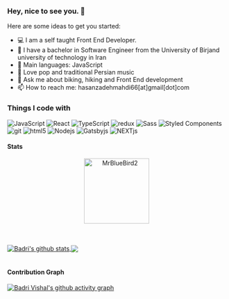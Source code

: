 ###  Hey, nice to see you. 👋

<p>Here are some ideas to get you started:</p>

- 💻 I am a self taught Front End Developer.
- 🌱 I have a bachelor in Software Engineer from the University of Birjand university of technology in Iran
- 🌟 Main languages: JavaScript
- 🎵 Love pop and traditional Persian music
- 💬 Ask me about biking, hiking and Front End development
- 📫 How to reach me: hasanzadehmahdi66[at]gmail[dot]com

<h3>Things I code with</h3>
<p>
  <img alt="JavaScript" src="https://img.shields.io/badge/JavaScript%20-%23F7DF1E.svg?logo=javascript&logoColor=black">
  <img alt="React" src="https://img.shields.io/badge/-React-45b8d8?style=flat-square&logo=react&logoColor=white" />
  <img alt="TypeScript" src="https://img.shields.io/badge/-TypeScript-007ACC?style=flat-square&logo=typescript&logoColor=white" />
  <img alt="redux" src="https://img.shields.io/badge/-Redux-764ABC?style=flat-square&logo=redux&logoColor=white" />
  <img alt="Sass" src="https://img.shields.io/badge/-Sass-CC6699?style=flat-square&logo=sass&logoColor=white" />
  <img alt="Styled Components" src="https://img.shields.io/badge/-Styled_Components-db7092?style=flat-square&logo=styled-components&logoColor=white" />
  <img alt="git" src="https://img.shields.io/badge/-Git-F05032?style=flat-square&logo=git&logoColor=white" />
  <img alt="html5" src="https://img.shields.io/badge/-HTML5-E34F26?style=flat-square&logo=html5&logoColor=white" />
  <img alt="Nodejs" src="https://img.shields.io/badge/-Nodejs-43853d?style=flat-square&logo=Node.js&logoColor=white" />
  <img alt="Gatsbyjs" src="https://img.shields.io/badge/Gatsby-js-%238a4baf" />
  <img alt="NEXTjs" src="https://img.shields.io/badge/Next-js-%23eee" />
</p>

#### Stats
<p align="center">
  <img align="center" height="150em" src="https://github-readme-streak-stats.herokuapp.com/?user=mahdihasanzadeh-dev&theme=onedark" alt="MrBlueBird2" />
</p>
<br />
<br />
<a href="https://github.com/anuraghazra/github-readme-stats">
  <img align="center" src="https://github-readme-stats.anuraghazra1.vercel.app/api?username=mahdihasanzadeh-dev&show_icons=true&include_all_commits=true&theme=onedark" alt="Badri's github stats" />
</a>
<a href="https://github.com/anuraghazra/github-readme-stats">
  <!-- Change the `github-readme-stats.anuraghazra1.vercel.app` to `github-readme-stats.vercel.app`  -->
  <img align="center" src="https://github-readme-stats.anuraghazra1.vercel.app/api/top-langs/?username=mahdihasanzadeh-dev&layout=compact&theme=onedark" />
</a>
<br />
<br />


#### Contribution Graph
[![Badri Vishal's github activity graph](https://activity-graph.herokuapp.com/graph?username=mahdihasanzadeh-dev&theme=react-dark)](https://github.com/mahdihasanzadeh-dev/github-readme-activity-graph)
<!---

